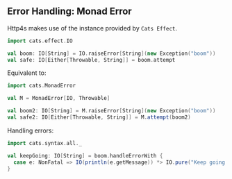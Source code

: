 ## Error Handling: Monad Error

Http4s makes use of the instance provided by `Cats Effect`.

```scala
import cats.effect.IO

val boom: IO[String] = IO.raiseError[String](new Exception("boom"))
val safe: IO[Either[Throwable, String]] = boom.attempt
```

Equivalent to:

```scala
import cats.MonadError

val M = MonadError[IO, Throwable]

val boom2: IO[String] = M.raiseError[String](new Exception("boom"))
val safe2: IO[Either[Throwable, String]] = M.attempt(boom2)
```

Handling errors:

```scala
import cats.syntax.all._

val keepGoing: IO[String] = boom.handleErrorWith {
  case e: NonFatal => IO(println(e.getMessage)) *> IO.pure("Keep going ;)")
}
```

